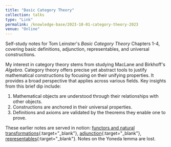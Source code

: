 ```yaml
---
title: "Basic Category Theory"
collection: talks
type: "Link"
permalink: /knowledge-base/2023-10-01-category-theory-2023
venue: "Online"
---
```


Self-study notes for Tom Leinster's *Basic Category Theory* Chapters 1-4, covering basic definitions, adjunction, representables, and universal constructions.

My interest in category theory stems from studying MacLane and Birkhoff's *Algebra*. Category theory offers precise yet abstract tools to justify mathematical constructions by focusing on their unifying properties. It provides a broad perspective that applies across various fields. Key insights from this brief dip include:

1. Mathematical objects are understood through their relationships with other objects.
2. Constructions are anchored in their universal properties.
3. Definitions and axioms are validated by the theorems they enable one to prove.

These earlier notes are served in notion: [functors and natural transformations](https://living-crowley-d58.notion.site/Categories-Functors-Natural-Transformations-22085f9d472f45168044b3747f0cf96d){:target="_blank"}, [adjunction](https://living-crowley-d58.notion.site/Adjoint-bce6a8a1046e4794ae7c9a09291da978?pvs=4){:target="_blank"}, [representables](https://living-crowley-d58.notion.site/Representables-4ee977c16a08482da8e7e7e6f8570fda){:target="_blank"}. Notes on the Yoneda lemma are lost. 